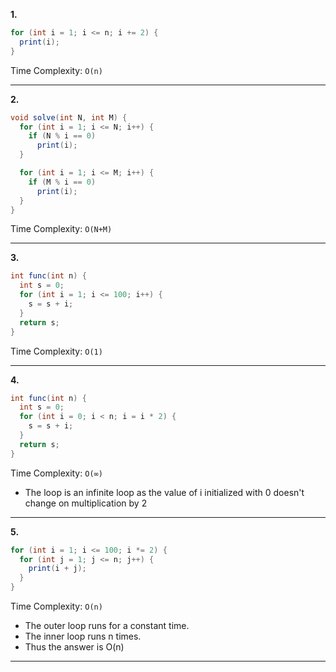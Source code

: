 **1.**
```java
for (int i = 1; i <= n; i += 2) {
  print(i);
}
```
Time Complexity: `O(n)`

---
**2.**
```java
void solve(int N, int M) {
  for (int i = 1; i <= N; i++) {
    if (N % i == 0)
      print(i);
  }

  for (int i = 1; i <= M; i++) {
    if (M % i == 0)
      print(i);
  }
}
```
Time Complexity: `O(N+M)`

---
**3.**
```java
int func(int n) {
  int s = 0;
  for (int i = 1; i <= 100; i++) {
    s = s + i;
  }
  return s;
}
```
Time Complexity: `O(1)`

---
**4.**
```java
int func(int n) {
  int s = 0;
  for (int i = 0; i < n; i = i * 2) {
    s = s + i;
  }
  return s;
}
```
Time Complexity: `O(∞)`
- The loop is an infinite loop as the value of i initialized with 0 doesn't change on multiplication by 2

---
**5.**
```java
for (int i = 1; i <= 100; i *= 2) {
  for (int j = 1; j <= n; j++) {
    print(i + j);
  }
}
```
Time Complexity: `O(n)`
- The outer loop runs for a constant time. 
- The inner loop runs n times.
- Thus the answer is O(n)

---
